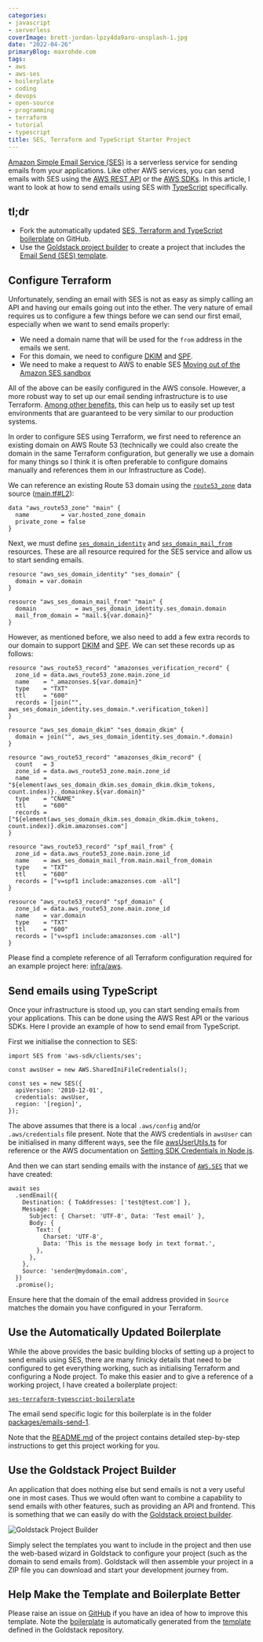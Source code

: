 ```yaml
---
categories:
- javascript
- serverless
coverImage: brett-jordan-lpzy4da9aro-unsplash-1.jpg
date: "2022-04-26"
primaryBlog: maxrohde.com
tags:
- aws
- aws-ses
- boilerplate
- coding
- devops
- open-source
- programming
- terraform
- tutorial
- typescript
title: SES, Terraform and TypeScript Starter Project
---
```


[Amazon Simple Email Service (SES)](https://aws.amazon.com/ses/) is a serverless service for sending emails from your applications. Like other AWS services, you can send emails with SES using the [AWS REST API](https://docs.aws.amazon.com/apigateway/latest/developerguide/apigateway-rest-api.html) or the [AWS SDKs](https://aws.amazon.com/tools/). In this article, I want to look at how to send emails using SES with [TypeScript](https://www.typescriptlang.org/) specifically.

## tl;dr

- Fork the automatically updated [SES, Terraform and TypeScript boilerplate](https://github.com/goldstack/ses-terraform-typescript-boilerplate) on GitHub.
- Use the [Goldstack project builder](https://goldstack.party/build) to create a project that includes the [Email Send (SES) template](https://goldstack.party/templates/ses).

## Configure Terraform

Unfortunately, sending an email with SES is not as easy as simply calling an API and having our emails going out into the ether. The very nature of email requires us to configure a few things before we can send our first email, especially when we want to send emails properly:

- We need a domain name that will be used for the `from` address in the emails we sent.
- For this domain, we need to configure [DKIM](https://en.wikipedia.org/wiki/DomainKeys_Identified_Mail) and [SPF](https://en.wikipedia.org/wiki/Sender_Policy_Framework).
- We need to make a request to AWS to enable SES [Moving out of the Amazon SES sandbox](https://docs.aws.amazon.com/ses/latest/dg/request-production-access.html)

All of the above can be easily configured in the AWS console. However, a more robust way to set up our email sending infrastructure is to use Terraform. [Among other benefits](https://poddardiksha.wordpress.com/2021/08/09/introduction-to-infrastructure-as-code-with-terraform-and-how-to-configure-terraform-server/), this can help us to easily set up test environments that are guaranteed to be very similar to our production systems.

In order to configure SES using Terraform, we first need to reference an existing domain on AWS Route 53 (technically we could also create the domain in the same Terraform configuration, but generally we use a domain for many things so I think it is often preferable to configure domains manually and references them in our Infrastructure as Code).

We can reference an existing Route 53 domain using the [`route53_zone`](https://registry.terraform.io/providers/hashicorp/aws/latest/docs/data-sources/route53_zone) data source ([main.tf#L2](https://github.com/goldstack/ses-terraform-typescript-boilerplate/blob/master/packages/email-send-1/infra/aws/main.tf#L2)):

```
data "aws_route53_zone" "main" {
  name         = var.hosted_zone_domain
  private_zone = false
}
```

Next, we must define [`ses_domain_identity`](https://registry.terraform.io/providers/hashicorp/aws/latest/docs/resources/ses_domain_identity) and [`ses_domain_mail_from`](https://registry.terraform.io/providers/hashicorp/aws/latest/docs/resources/ses_domain_mail_from) resources. These are all resource required for the SES service and allow us to start sending emails.

```
resource "aws_ses_domain_identity" "ses_domain" {
  domain = var.domain
}

resource "aws_ses_domain_mail_from" "main" {
  domain           = aws_ses_domain_identity.ses_domain.domain
  mail_from_domain = "mail.${var.domain}"
}
```

However, as mentioned before, we also need to add a few extra records to our domain to support [DKIM](https://en.wikipedia.org/wiki/DomainKeys_Identified_Mail) and [SPF](https://en.wikipedia.org/wiki/Sender_Policy_Framework). We can set these records up as follows:

```
resource "aws_route53_record" "amazonses_verification_record" {
  zone_id = data.aws_route53_zone.main.zone_id
  name    = "_amazonses.${var.domain}"
  type    = "TXT"
  ttl     = "600"
  records = [join("", aws_ses_domain_identity.ses_domain.*.verification_token)]
}

resource "aws_ses_domain_dkim" "ses_domain_dkim" {
  domain = join("", aws_ses_domain_identity.ses_domain.*.domain)
}

resource "aws_route53_record" "amazonses_dkim_record" {
  count   = 3
  zone_id = data.aws_route53_zone.main.zone_id
  name    = "${element(aws_ses_domain_dkim.ses_domain_dkim.dkim_tokens, count.index)}._domainkey.${var.domain}"
  type    = "CNAME"
  ttl     = "600"
  records = ["${element(aws_ses_domain_dkim.ses_domain_dkim.dkim_tokens, count.index)}.dkim.amazonses.com"]
}

resource "aws_route53_record" "spf_mail_from" {
  zone_id = data.aws_route53_zone.main.zone_id
  name    = aws_ses_domain_mail_from.main.mail_from_domain
  type    = "TXT"
  ttl     = "600"
  records = ["v=spf1 include:amazonses.com -all"]
}

resource "aws_route53_record" "spf_domain" {
  zone_id = data.aws_route53_zone.main.zone_id
  name    = var.domain
  type    = "TXT"
  ttl     = "600"
  records = ["v=spf1 include:amazonses.com -all"]
}
```

Please find a complete reference of all Terraform configuration required for an example project here: [infra/aws](https://github.com/goldstack/ses-terraform-typescript-boilerplate/tree/master/packages/email-send-1/infra/aws).

## Send emails using TypeScript

Once your infrastructure is stood up, you can start sending emails from your applications. This can be done using the AWS Rest API or the various SDKs. Here I provide an example of how to send email from TypeScript.

First we initialise the connection to SES:

```
import SES from 'aws-sdk/clients/ses';

const awsUser = new AWS.SharedIniFileCredentials();

const ses = new SES({
  apiVersion: '2010-12-01',
  credentials: awsUser,
  region: '[region]',
});
```

The above assumes that there is a local `.aws/config` and/or `.aws/credentials` file present. Note that the AWS credentials in `awsUser` can be initialised in many different ways, see the file [awsUserUtils.ts](https://github.com/goldstack/goldstack/blob/master/workspaces/templates-lib/packages/infra-aws/src/awsUserUtils.ts) for reference or the AWS documentation on [Setting SDK Credentials in Node.js](https://docs.aws.amazon.com/sdk-for-javascript/v2/developer-guide/setting-credentials-node.html).

And then we can start sending emails with the instance of [`AWS.SES`](https://docs.aws.amazon.com/AWSJavaScriptSDK/latest/AWS/SES.html) that we have created:

```
await ses
  .sendEmail({
    Destination: { ToAddresses: ['test@test.com'] },
    Message: {
      Subject: { Charset: 'UTF-8', Data: 'Test email' },
      Body: {
        Text: {
          Charset: 'UTF-8',
          Data: 'This is the message body in text format.',
        },
      },
    },
    Source: 'sender@mydomain.com',
  })
  .promise();
```

Ensure here that the domain of the email address provided in `Source` matches the domain you have configured in your Terraform.

## Use the Automatically Updated Boilerplate

While the above provides the basic building blocks of setting up a project to send emails using SES, there are many finicky details that need to be configured to get everything working, such as initialising Terraform and configuring a Node project. To make this easier and to give a reference of a working project, I have created a boilerplate project:

[`ses-terraform-typescript-boilerplate`](https://github.com/goldstack/ses-terraform-typescript-boilerplate)

The email send specific logic for this boilerplate is in the folder [packages/emails-send-1](https://github.com/goldstack/ses-terraform-typescript-boilerplate/tree/master/packages/email-send-1).

Note that the [README.md](https://github.com/goldstack/ses-terraform-typescript-boilerplate#readme) of the project contains detailed step-by-step instructions to get this project working for you.

## Use the Goldstack Project Builder

An application that does nothing else but send emails is not a very useful one in most cases. Thus we would often want to combine a capability to send emails with other features, such as providing an API and frontend. This is something that we can easily do with the [Goldstack project builder](https://goldstack.party/build).

![Goldstack Project Builder](images/goldstack_project_builder.png)

Simply select the templates you want to include in the project and then use the web-based wizard in Goldstack to configure your project (such as the domain to send emails from). Goldstack will then assemble your project in a ZIP file you can download and start your development journey from.

## Help Make the Template and Boilerplate Better

Please raise an issue on [GitHub](https://github.com/goldstack/goldstack/issues) if you have an idea of how to improve this template. Note the [boilerplate](https://github.com/goldstack/ses-terraform-typescript-boilerplate) is automatically generated from the [template](https://github.com/goldstack/goldstack/tree/master/workspaces/templates/packages/email-send) defined in the Goldstack repository.